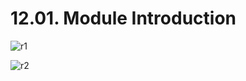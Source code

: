 # 12.01. Module Introduction

![r1](https://github.com/kiranbansode/learn-react/assets/50626798/a6333b3f-2035-41d0-9c31-4ec55153cefc)

![r2](https://github.com/kiranbansode/learn-react/assets/50626798/f1d1244c-915e-414e-966d-040894dfb032)

